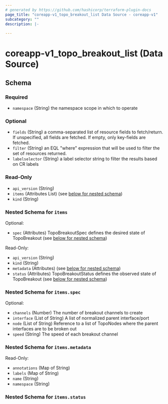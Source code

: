 ```yaml
---
# generated by https://github.com/hashicorp/terraform-plugin-docs
page_title: "coreapp-v1_topo_breakout_list Data Source - coreapp-v1"
subcategory: ""
description: |-
  
---
```


# coreapp-v1_topo_breakout_list (Data Source)





<!-- schema generated by tfplugindocs -->
## Schema

### Required

- `namespace` (String) the namespace scope in which to operate

### Optional

- `fields` (String) a comma-separated list of resource fields to fetch/return.  If unspecified, all fields are fetched.  If empty, only key-fields are fetched.
- `filter` (String) an EQL "where" expression that will be used to filter the set of resources returned.
- `labelselector` (String) a label selector string to filter the results based on CR labels

### Read-Only

- `api_version` (String)
- `items` (Attributes List) (see [below for nested schema](#nestedatt--items))
- `kind` (String)

<a id="nestedatt--items"></a>
### Nested Schema for `items`

Optional:

- `spec` (Attributes) TopoBreakoutSpec defines the desired state of TopoBreakout (see [below for nested schema](#nestedatt--items--spec))

Read-Only:

- `api_version` (String)
- `kind` (String)
- `metadata` (Attributes) (see [below for nested schema](#nestedatt--items--metadata))
- `status` (Attributes) TopoBreakoutStatus defines the observed state of TopoBreakout (see [below for nested schema](#nestedatt--items--status))

<a id="nestedatt--items--spec"></a>
### Nested Schema for `items.spec`

Optional:

- `channels` (Number) The number of breakout channels to create
- `interface` (List of String) A list of normalized parent interface/port
- `node` (List of String) Reference to a list of TopoNodes where the parent interfaces are to be broken out
- `speed` (String) The speed of each breakout channel


<a id="nestedatt--items--metadata"></a>
### Nested Schema for `items.metadata`

Read-Only:

- `annotations` (Map of String)
- `labels` (Map of String)
- `name` (String)
- `namespace` (String)


<a id="nestedatt--items--status"></a>
### Nested Schema for `items.status`
